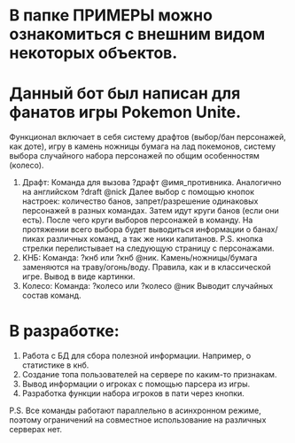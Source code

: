 # В папке ПРИМЕРЫ можно ознакомиться с внешним видом некоторых объектов. 

# Данный бот был написан для фанатов игры Pokemon Unite. 
Функционал включает в себя систему драфтов (выбор/бан персонажей, как доте), игру в камень ножницы бумага на лад покемонов, систему выбора случайного набора персонажей по общим особенностям (колесо). 

1. Драфт:
    Команда для вызова ?драфт @имя_противника. Аналогично на английском ?draft @nick 
    Далее выбор с помощью кнопок настроек: количество банов, запрет/разрешение одинаковых персонажей в разных командах. 
    Затем идут круги банов (если они есть). После чего круги выборов персонажей в команду. 
    На протяжении всего выбора будет выводиться информации о банах/пиках различных команд, а так же ники капитанов.
    P.S. кнопка стрелки перелистывает на следующую страницу с персонажами.
2. КНБ:
    Команда: ?кнб или ?кнб @ник. 
    Камень/ножницы/бумага заменяются на траву/огонь/воду. Правила, как и в классической игре.
    Вывод в виде картинки.
3. Колесо:
    Команда: ?колесо или ?колесо @ник
    Выводит случайных состав команд.
    
    
# В разработке: 
1. Работа с БД для сбора полезной информации. Например, о статистике в кнб. 
2. Создание топа пользователей на сервере по каким-то признакам. 
3. Вывод информации о игроках с помощью парсера из игры.
4. Разработка функции набора игроков в пати через кнопки. 


P.S. Все команды работают параллельно в асинхронном режиме, поэтому ограничений на совместное использование на различных серверах нет. 
